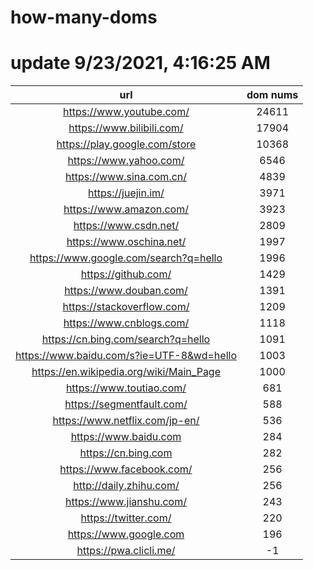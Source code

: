 # how-many-doms

# update 9/23/2021, 4:16:25 AM

url | dom nums
:-: | :-:
https://www.youtube.com/ | 24611
https://www.bilibili.com/ | 17904
https://play.google.com/store | 10368
https://www.yahoo.com/ | 6546
https://www.sina.com.cn/ | 4839
https://juejin.im/ | 3971
https://www.amazon.com/ | 3923
https://www.csdn.net/ | 2809
https://www.oschina.net/ | 1997
https://www.google.com/search?q=hello | 1996
https://github.com/ | 1429
https://www.douban.com/ | 1391
https://stackoverflow.com/ | 1209
https://www.cnblogs.com/ | 1118
https://cn.bing.com/search?q=hello | 1091
https://www.baidu.com/s?ie=UTF-8&wd=hello | 1003
https://en.wikipedia.org/wiki/Main_Page | 1000
https://www.toutiao.com/ | 681
https://segmentfault.com/ | 588
https://www.netflix.com/jp-en/ | 536
https://www.baidu.com | 284
https://cn.bing.com | 282
https://www.facebook.com/ | 256
http://daily.zhihu.com/ | 256
https://www.jianshu.com/ | 243
https://twitter.com/ | 220
https://www.google.com | 196
https://pwa.clicli.me/ | -1
